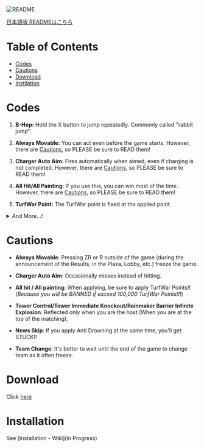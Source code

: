 ![README](https://user-images.githubusercontent.com/114575639/197481801-a7028283-d6a2-4f59-93e7-580a58af5223.png)

[日本語版 READMEはこちら](https://github.com/Hax-Inkling/Splatoon-Cheat-Codes/blob/master/README.md)

# Table of Contents

* [Codes](#Codes)
* [Cautions](#Cautions)
* [Download](#Download)
* [Instllation](#Installation)

# Codes

1. **B-Hop:** Hold the X button to jump repeatedly. Commonly called "rabbit jump".

2. **Always Movable:** You can act even before the game starts. However, there are [Cautions](#Cautions), so PLEASE be sure to READ them!

3. **Charger Auto Aim:** Fires automatically when aimed, even if charging is not completed. However, there are [Cautions](#Cautions), so PLEASE be sure to READ them!

4. **All Hit/All Painting:** If you use this, you can win most of the time. However, there are [Cautions](#Cautions), so PLEASE be sure to READ them!

5. **TurfWar Point:** The TurfWar point is fixed at the applied point.

<details>
    <summary>And More...!</summary>

6. **Tower Control:** You can freely operate the Tower while pressing any button. However, there are [Cautions](#Cautions), so PLEASE be sure to READ them!

7. **Tower Immediate Knockout:** Makes Tower count 0 from the start. However, there are [Cautions](#Cautions), so PLEASE be sure to READ them!

8. **Rainmaker Barrier Infinite Explosion:** Explodes the Rainmaker Barrier infinitely while pressing any button. However, there are [Cautions](#Cautions), so PLEASE be sure to READ them!

9. **Force Rainmaker:** You will have Rainmaker while you are pressing any button.

10. **Anti Damage:** Disables almost all damage.

11. **Anti Respawn Barrier:** Disable respawn barriers. So allow reskilling.

12. **Unblock Home Menu:** Allows you to use the home menu whether you are in a game or matching.

13. **Skip PlazaNews:** Skip the Fucki'n PlazaNews. However, there are [Cautions](#Cautions), so PLEASE be sure to READ them!

14. **Team Changer:** Press any button to change your team. However, there are [Cautions](#Cautions), so PLEASE be sure to READ them!

</details>

# Cautions

- **Always Movable**: Pressing ZR or R outside of the game (during the announcement of the Results, in the Plaza, Lobby, etc.) freeze the game.

- **Charger Auto Aim**: Occasionally misses instead of hitting.

- **All hit / All painting**: When applying, be sure to apply TurfWar Points!! (*Because you will be BANNED if exceed 100,000 TurfWar Points!!!*)

- **Tower Control/Tower Immediate Knockout/Rainmaker Barrier Infinite Explosion**: Reflected only when you are the host (When you are at the top of the matching).

- **News Skip**: If you apply Anti Drowning at the same time, you'll get STUCK!!

- **Team Change**: It's better to wait until the end of the game to change team as it often freeze.

# Download

Click [here](https://github.com/Hax-Inkling/Splatoon-Cheat-Codes/archive/refs/heads/master.zip)

# Installation

See [Installation - Wiki](In Progress)